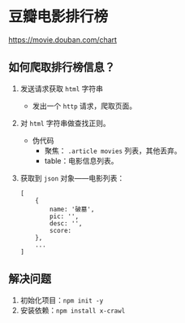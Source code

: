# 豆瓣电影排行榜

https://movie.douban.com/chart

## 如何爬取排行榜信息？
1. 发送请求获取 `html` 字符串
    - 发出一个 `http` 请求，爬取页面。

2. 对 `html` 字符串做查找正则。
    - 伪代码
        - 聚焦： `.article movies` 列表，其他丢弃。
        - table：电影信息列表。

3. 获取到 `json` 对象——电影列表：

    ```
    [
        {
            name: '破墓',
            pic: '',
            desc: '',
            score:
        },
        ...
    ]
    ```

## 解决问题
1. 初始化项目：`npm init -y`
2. 安装依赖：`npm install x-crawl`
